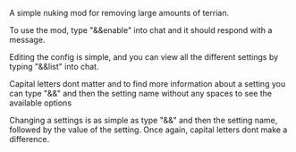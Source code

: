 A simple nuking mod for removing large amounts of terrian.

To use the mod, type "&&enable" into chat and it should respond with a message.

Editing the config is simple, and you can view all the different settings by typing "&&list" into chat.

Capital letters dont matter and to find more information about a setting you can type "&&" and then the setting name without any spaces to see the available options

Changing a settings is as simple as type "&&" and then the setting name, followed by the value of the setting. Once again, capital letters dont make a difference.

